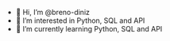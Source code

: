 - 👋 Hi, I’m @breno-diniz
- 👀 I’m interested in Python, SQL and API
- 🌱 I’m currently learning Python, SQL and API

<!---
breno-diniz/breno-diniz is a ✨ special ✨ repository because its `README.md` (this file) appears on your GitHub profile.
You can click the Preview link to take a look at your changes.
--->
